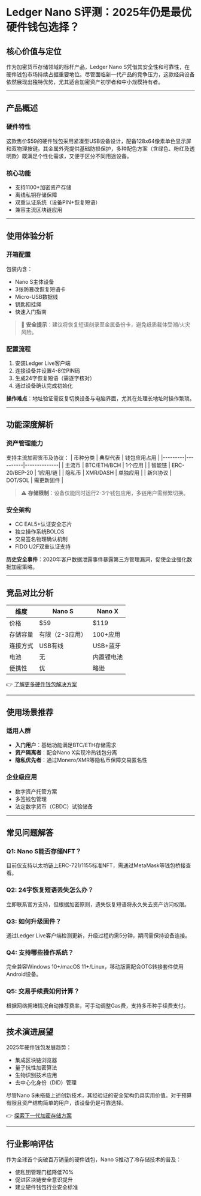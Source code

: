 # Ledger Nano S评测：2025年仍是最优硬件钱包选择？

## 核心价值与定位
作为加密货币存储领域的标杆产品，Ledger Nano S凭借其安全性和可靠性，在硬件钱包市场持续占据重要地位。尽管面临新一代产品的竞争压力，这款经典设备依然展现出独特优势，尤其适合加密资产初学者和中小规模持有者。

---

## 产品概述

### 硬件特性
这款售价$59的硬件钱包采用紧凑型USB设备设计，配备128x64像素单色显示屏和双物理按键。其金属外壳提供基础防损保护，多种配色方案（含绿色、粉红及透明款）既满足个性化需求，又便于区分不同用途设备。

### 核心功能
- 支持1100+加密资产存储
- 离线私钥存储保障
- 双重认证系统（设备PIN+恢复短语）
- 兼容主流区块链应用

---

## 使用体验分析

### 开箱配置
包装内含：
- Nano S主体设备
- 3张防篡改恢复短语卡
- Micro-USB数据线
- 钥匙扣挂绳
- 快速入门指南

> 📌 **安全提示**：建议将恢复短语刻录至金属备份卡，避免纸质载体受潮/火灾风险。

### 配置流程
1. 安装Ledger Live客户端
2. 连接设备并设置4-8位PIN码
3. 生成24字恢复短语（需逐字核对）
4. 通过设备确认完成初始化

**操作难点**：地址验证需反复切换设备与电脑界面，尤其在处理长地址时操作繁琐。

---

## 功能深度解析

### 资产管理能力
支持主流加密货币及协议：
| 币种分类 | 典型代表 | 钱包应用占用 |
|---------|----------|--------------|
| 主流币 | BTC/ETH/BCH | 1个应用 |
| 智能链 | ERC-20/BEP-20 | 1应用/链 |
| 隐私币 | XMR/DASH | 单独应用 |
| 新兴协议 | DOT/SOL | 需更新固件 |

> ⚠️ **存储限制**：设备仅能同时运行2-3个钱包应用，多链用户需频繁切换。

### 安全架构
- CC EAL5+认证安全芯片
- 独立操作系统BOLOS
- 交易签名物理确认机制
- FIDO U2F双重认证支持

**历史安全事件**：2020年客户数据泄露事件暴露第三方管理漏洞，促使企业强化数据加密策略。

---

## 竞品对比分析

| 维度        | Nano S           | Nano X           |
|-------------|------------------|------------------|
| 价格        | $59              | $119             |
| 存储容量    | 有限（2-3应用）  | 100+应用         |
| 连接方式    | USB有线          | USB+蓝牙         |
| 电池        | 无               | 内置锂电池       |
| 便携性      | 优               | 略逊             |

👉 [了解更多硬件钱包解决方案](https://bit.ly/okx_welcome)

---

## 使用场景推荐

### 适用人群
- **入门用户**：基础功能满足BTC/ETH存储需求
- **资产隔离者**：配合Nano X实现冷热钱包分离
- **隐私优先者**：通过Monero/XMR等隐私币保障交易匿名性

### 企业级应用
- 数字资产托管方案
- 多签钱包管理
- 法定数字货币（CBDC）试验储备

---

## 常见问题解答

### Q1: Nano S能否存储NFT？
目前仅支持以太坊链上ERC-721/1155标准NFT，需通过MetaMask等钱包桥接查看。

### Q2: 24字恢复短语丢失怎么办？
立即联系官方支持，但根据加密原则，遗失恢复短语将永久失去资产访问权限。

### Q3: 如何升级固件？
通过Ledger Live客户端检测更新，升级过程约需5分钟，期间需保持设备连接。

### Q4: 支持哪些操作系统？
完全兼容Windows 10+/macOS 11+/Linux，移动版需配合OTG转接套件使用Android设备。

### Q5: 交易手续费如何计算？
根据网络拥堵情况自动推荐费率，可手动调整Gas费，支持多币种手续费支付。

---

## 技术演进展望

2025年硬件钱包发展趋势：
- 集成区块链浏览器
- 量子抗性加密算法
- 生物识别技术应用
- 去中心化身份（DID）管理

尽管Nano S未搭载上述创新技术，其经验证的安全架构仍具实用价值。对于预算有限且资产结构简单的用户，该设备仍是可靠选择。

👉 [探索下一代加密存储方案](https://bit.ly/okx_welcome)

---

## 行业影响评估

作为全球首个突破百万销量的硬件钱包，Nano S推动了冷存储技术的普及：
- 使私钥管理门槛降低70%
- 促进区块链安全意识提升
- 建立硬件钱包行业安全标准
